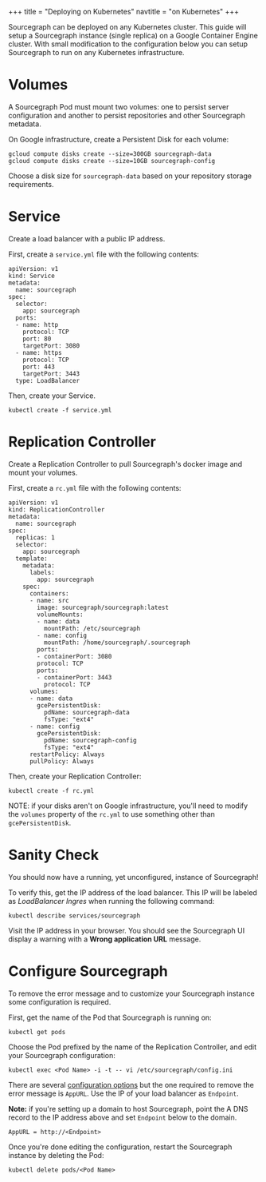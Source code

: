 +++
title = "Deploying on Kubernetes"
navtitle = "on Kubernetes"
+++

Sourcegraph can be deployed on any Kubernetes cluster. This guide will
setup a Sourcegraph instance (single replica) on a Google Container Engine
cluster. With small modification to the configuration below you can setup
Sourcegraph to run on any Kubernetes infrastructure.

# Volumes

A Sourcegraph Pod must mount two volumes: one to persist server configuration
and another to persist repositories and other Sourcegraph metadata.

On Google infrastructure, create a Persistent Disk for each volume:

```
gcloud compute disks create --size=300GB sourcegraph-data
gcloud compute disks create --size=10GB sourcegraph-config
```

Choose a disk size for `sourcegraph-data` based on your repository storage
requirements.

# Service

Create a load balancer with a public IP address.

First, create a `service.yml` file with the following contents:

```
apiVersion: v1
kind: Service
metadata:
  name: sourcegraph
spec:
  selector:
    app: sourcegraph
  ports:
  - name: http
    protocol: TCP
    port: 80
    targetPort: 3080
  - name: https
    protocol: TCP
    port: 443
    targetPort: 3443
  type: LoadBalancer
```

Then, create your Service.

```
kubectl create -f service.yml
```

# Replication Controller

Create a Replication Controller to pull Sourcegraph's docker image
and mount your volumes.

First, create a `rc.yml` file with the following contents:

```
apiVersion: v1
kind: ReplicationController
metadata:
  name: sourcegraph
spec:
  replicas: 1
  selector:
    app: sourcegraph
  template:
    metadata:
      labels:
        app: sourcegraph
    spec:
      containers:
      - name: src
        image: sourcegraph/sourcegraph:latest
        volumeMounts:
        - name: data
          mountPath: /etc/sourcegraph
        - name: config
          mountPath: /home/sourcegraph/.sourcegraph
        ports:
        - containerPort: 3080
        protocol: TCP
        ports:
        - containerPort: 3443
          protocol: TCP
      volumes:
      - name: data
        gcePersistentDisk:
          pdName: sourcegraph-data
          fsType: "ext4"
      - name: config
        gcePersistentDisk:
          pdName: sourcegraph-config
          fsType: "ext4"
      restartPolicy: Always
      pullPolicy: Always
```

Then, create your Replication Controller:

```
kubectl create -f rc.yml
```

NOTE: if your disks aren't on Google infrastructure, you'll need to
modify the `volumes` property of the `rc.yml` to use something other than
`gcePersistentDisk`.

# Sanity Check

You should now have a running, yet unconfigured, instance of Sourcegraph!

To verify this, get the IP address of the load balancer. This IP
will be labeled as *LoadBalancer Ingres* when running the following command:

```
kubectl describe services/sourcegraph
```

Visit the IP address in your browser. You should see the Sourcegraph UI
display a warning with a **Wrong application URL** message.

# Configure Sourcegraph

To remove the error message and to customize your Sourcegraph instance
some configuration is required.

First, get the name of the Pod that Sourcegraph is running on:

```
kubectl get pods
```

Choose the Pod prefixed by the name of the Replication Controller,
and edit your Sourcegraph configuration:

```
kubectl exec <Pod Name> -i -t -- vi /etc/sourcegraph/config.ini
```

There are several [configuration options](https://src.sourcegraph.com/sourcegraph/.docs/config/)
but the one required to remove the error message is `AppURL`. Use the IP of your
load balancer as `Endpoint`.

**Note:** if you're setting up a domain to host Sourcegraph, point the A
DNS record to the IP address above and set `Endpoint` below to the domain.

```
AppURL = http://<Endpoint>
```

Once you're done editing the configuration, restart the Sourcegraph instance
by deleting the Pod:

```
kubectl delete pods/<Pod Name>
```
